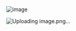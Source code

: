 ![image](https://github.com/HailSaeed/InfiniBrew/assets/54307479/517d6b27-ad53-4b57-a892-38e981689512)

![Uploading image.png…]()
